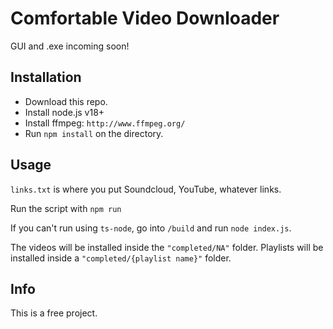 # Comfortable Video Downloader
GUI and .exe incoming soon!

## Installation
- Download this repo.
- Install node.js v18+
- Install ffmpeg: `http://www.ffmpeg.org/`
- Run `npm install` on the directory.
## Usage
`links.txt` is where you put Soundcloud, YouTube, whatever links.

Run the script with `npm run`

If you can't run using `ts-node`, go into `/build` and run `node index.js`.

The videos will be installed inside the `"completed/NA"` folder. Playlists will be installed inside a `"completed/{playlist name}"` folder.
## Info
This is a free project.